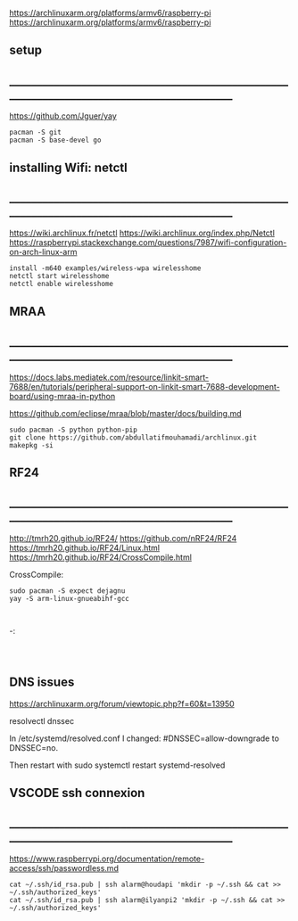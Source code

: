 https://archlinuxarm.org/platforms/armv6/raspberry-pi
https://archlinuxarm.org/platforms/armv6/raspberry-pi


## setup 
## __________________________________________________________________________________________
https://github.com/Jguer/yay
```
pacman -S git
pacman -S base-devel go
```

## installing Wifi: netctl 
## __________________________________________________________________________________________
https://wiki.archlinux.fr/netctl
https://wiki.archlinux.org/index.php/Netctl
https://raspberrypi.stackexchange.com/questions/7987/wifi-configuration-on-arch-linux-arm
```
install -m640 examples/wireless-wpa wirelesshome
netctl start wirelesshome
netctl enable wirelesshome
```

## MRAA
## __________________________________________________________________________________________

https://docs.labs.mediatek.com/resource/linkit-smart-7688/en/tutorials/peripheral-support-on-linkit-smart-7688-development-board/using-mraa-in-python

https://github.com/eclipse/mraa/blob/master/docs/building.md


```
sudo pacman -S python python-pip
git clone https://github.com/abdullatifmouhamadi/archlinux.git
makepkg -si

```

## RF24
## __________________________________________________________________________________________
http://tmrh20.github.io/RF24/
https://github.com/nRF24/RF24
https://tmrh20.github.io/RF24/Linux.html
https://tmrh20.github.io/RF24/CrossCompile.html


CrossCompile:
```
sudo pacman -S expect dejagnu
yay -S arm-linux-gnueabihf-gcc



```

-:
```



```


## DNS issues

https://archlinuxarm.org/forum/viewtopic.php?f=60&t=13950

resolvectl dnssec

In /etc/systemd/resolved.conf I changed: #DNSSEC=allow-downgrade to DNSSEC=no.

Then restart with sudo systemctl restart systemd-resolved









## VSCODE ssh connexion
## __________________________________________________________________________________________

https://www.raspberrypi.org/documentation/remote-access/ssh/passwordless.md


```
cat ~/.ssh/id_rsa.pub | ssh alarm@houdapi 'mkdir -p ~/.ssh && cat >> ~/.ssh/authorized_keys'
cat ~/.ssh/id_rsa.pub | ssh alarm@ilyanpi2 'mkdir -p ~/.ssh && cat >> ~/.ssh/authorized_keys'

```
















